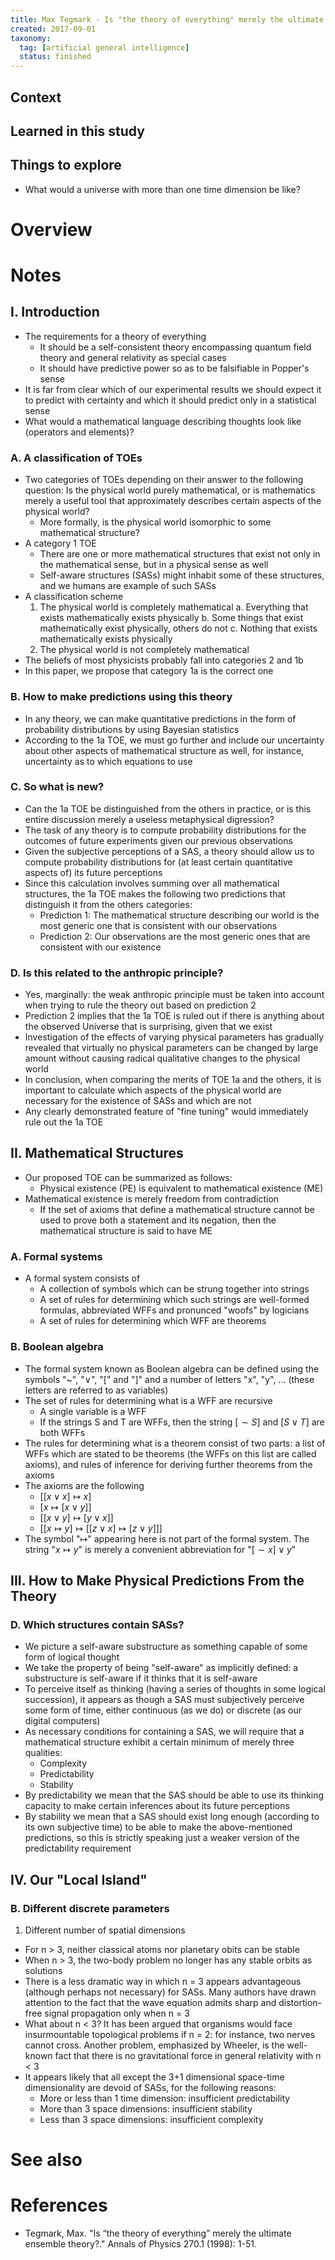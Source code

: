 ```yaml
---
title: Max Tegmark - Is "the theory of everything" merely the ultimate ensemble theory? (1998)
created: 2017-09-01
taxonomy:
  tag: [artificial general intelligence]
  status: finished
---
```


## Context

## Learned in this study

## Things to explore
* What would a universe with more than one time dimension be like?

# Overview

# Notes
## I. Introduction
* The requirements for a theory of everything
	* It should be a self-consistent theory encompassing quantum field theory and general relativity as special cases
	* It should have predictive power so as to be falsifiable in Popper's sense
* It is far from clear which of our experimental results we should expect it to predict with certainty and which it should predict only in a statistical sense
* What would a mathematical language describing thoughts look like (operators and elements)?

### A. A classification of TOEs
* Two categories of TOEs depending on their answer to the following question: Is the physical world purely mathematical, or is mathematics merely a useful tool that approximately describes certain aspects of the physical world?
	* More formally, is the physical world isomorphic to some mathematical structure?
* A category 1 TOE
	* There are one or more mathematical structures that exist not only in the mathematical sense, but in a physical sense as well
	* Self-aware structures (SASs) might inhabit some of these structures, and we humans are example of such SASs
* A classification scheme
	1. The physical world is completely mathematical
		a. Everything that exists mathematically exists physically
		b. Some things that exist mathematically exist physically, others do not
		c. Nothing that exists mathematically exists physically
	2. The physical world is not completely mathematical
* The beliefs of most physicists probably fall into categories 2 and 1b
* In this paper, we propose that category 1a is the correct one

### B. How to make predictions using this theory
* In any theory, we can make quantitative predictions in the form of probability distributions by using Bayesian statistics
* According to the 1a TOE, we must go further and include our uncertainty about other aspects of mathematical structure as well, for instance, uncertainty as to which equations to use

### C. So what is new?
* Can the 1a TOE be distinguished from the others in practice, or is this entire discussion merely a useless metaphysical digression?
* The task of any theory is to compute probability distributions for the outcomes of future experiments given our previous observations
* Given the subjective perceptions of a SAS, a theory should allow us to compute probability distributions for (at least certain quantitative aspects of) its future perceptions
* Since this calculation involves summing over all mathematical structures, the 1a TOE makes the following two predictions that distinguish it from the others categories:
	* Prediction 1: The mathematical structure describing our world is the most generic one that is consistent with our observations
	* Prediction 2: Our observations are the most generic ones that are consistent with our existence

### D. Is this related to the anthropic principle?
* Yes, marginally: the weak anthropic principle must be taken into account when trying to rule the theory out based on prediction 2
* Prediction 2 implies that the 1a TOE is ruled out if there is anything about the observed Universe that is surprising, given that we exist
* Investigation of the effects of varying physical parameters has gradually revealed that virtually no physical parameters can be changed by large amount without causing radical qualitative changes to the physical world
* In conclusion, when comparing the merits of TOE 1a and the others, it is important to calculate which aspects of the physical world are necessary for the existence of SASs and which are not
* Any clearly demonstrated feature of "fine tuning" would immediately rule out the 1a TOE

## II. Mathematical Structures
* Our proposed TOE can be summarized as follows:
	* Physical existence (PE) is equivalent to mathematical existence (ME)
* Mathematical existence is merely freedom from contradiction
	* If the set of axioms that define a mathematical structure cannot be used to prove both a statement and its negation, then the mathematical structure is said to have ME

### A. Formal systems
* A formal system consists of
	* A collection of symbols which can be strung together into strings
	* A set of rules for determining which such strings are well-formed formulas, abbreviated WFFs and pronunced "woofs" by logicians
	* A set of rules for determining which WFF are theorems

### B. Boolean algebra
* The formal system known as Boolean algebra can be defined using the symbols "~", "$\vee$", "[" and "]" and a number of letters "x", "y", ... (these letters are referred to as variables)
* The set of rules for determining what is a WFF are recursive
	* A single variable is a WFF
	* If the strings S and T are WFFs, then the string $[\sim S]$ and $[S \vee T]$ are both WFFs
* The rules for determining what is a theorem consist of two parts: a list of WFFs which are stated to be theorems (the WFFs on this list are called axioms), and rules of inference for deriving further theorems from the axioms
* The axioms are the following
	* $[[x \vee x] \mapsto x]$
	* $[x \mapsto [x \vee y]]$
	* $[[x \vee y] \mapsto [y \vee x]]$
	* $[[x \mapsto y] \mapsto [[z \vee x] \mapsto [z \vee y]]]$
* The symbol "$\mapsto$" appearing here is not part of the formal system. The string "$x \mapsto y$" is merely a convenient abbreviation for "$[\sim x] \vee y$"

## III. How to Make Physical Predictions From the Theory
### D. Which structures contain SASs?
* We picture a self-aware substructure as something capable of some form of logical thought
* We take the property of being "self-aware" as implicitly defined: a substructure is self-aware if it thinks that it is self-aware
* To perceive itself as thinking (having a series of thoughts in some logical succession), it appears as though a SAS must subjectively perceive some form of time, either continuous (as we do) or discrete (as our digital computers)
* As necessary conditions for containing a SAS, we will require that a mathematical structure exhibit a certain minimum of merely three qualities:
	* Complexity
	* Predictability
	* Stability
* By predictability we mean that the SAS should be able to use its thinking capacity to make certain inferences about its future perceptions
* By stability we mean that a SAS should exist long enough (according to its own subjective time) to be able to make the above-mentioned predictions, so this is strictly speaking just a weaker version of the predictability requirement

## IV. Our "Local Island"
### B. Different discrete parameters
1. Different number of spatial dimensions
* For n > 3, neither classical atoms nor planetary obits can be stable
* When n > 3, the two-body problem no longer has any stable orbits as solutions
* There is a less dramatic way in which n = 3 appears advantageous (although perhaps not necessary) for SASs. Many authors have drawn attention to the fact that the wave equation admits sharp and distortion-free signal propagation only when n = 3
* What about n < 3? It has been argued that organisms would face insurmountable topological problems if n = 2: for instance, two nerves cannot cross. Another problem, emphasized by Wheeler, is the well-known fact that there is no gravitational force in general relativity with n < 3
* It appears likely that all except the 3+1 dimensional space-time dimensionality are devoid of SASs, for the following reasons:
	* More or less than 1 time dimension: insufficient predictability
	* More than 3 space dimensions: insufficient stability
	* Less than 3 space dimensions: insufficient complexity

# See also

# References
* Tegmark, Max. "Is “the theory of everything” merely the ultimate ensemble theory?." Annals of Physics 270.1 (1998): 1-51.
